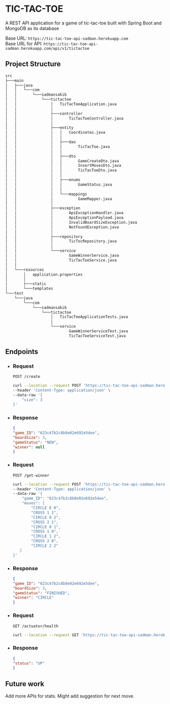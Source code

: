 # TIC-TAC-TOE

A REST API application for a game of tic-tac-toe built with Spring Boot and MongoDB as its database

Base URL: `https://tic-tac-toe-api-sadman.herokuapp.com` <br>
Base URL for API: `https://tic-tac-toe-api-sadman.herokuapp.com/api/v1/tictactoe`

## Project Structure

```bash
src
├───main
│   ├───java
│   │   └───com
│   │       └───sadmansakib
│   │           └───tictactoe
│   │               │   TicTacToeApplication.java
│   │               │
│   │               ├───controller
│   │               │       TicTacToeController.java
│   │               │
│   │               ├───entity
│   │               │   │   Coordinates.java
│   │               │   │
│   │               │   ├───dao
│   │               │   │       TicTacToe.java
│   │               │   │
│   │               │   ├───dto
│   │               │   │       GameCreateDto.java
│   │               │   │       InsertMovesDto.java
│   │               │   │       TicTacToeDto.java
│   │               │   │
│   │               │   ├───enums
│   │               │   │       GameStatus.java
│   │               │   │
│   │               │   └───mappings
│   │               │           GameMapper.java
│   │               │
│   │               ├───exception
│   │               │       ApiExceptionHandler.java
│   │               │       ApiExceptionPayload.java
│   │               │       InvalidBoardSizeException.java
│   │               │       NotFoundException.java
│   │               │
│   │               ├───repository
│   │               │       TicTocRepository.java
│   │               │
│   │               └───service
│   │                       GameWinnerService.java
│   │                       TicTacToeService.java
│   │
│   └───resources
│       │   application.properties
│       │
│       ├───static
│       └───templates
└───test
    └───java
        └───com
            └───sadmansakib
                └───tictactoe
                    │   TicTacToeApplicationTests.java
                    │
                    └───service
                            GameWinnerServiceTest.java
                            TicTacToeServiceTest.java
```

## Endpoints

- ### Request
    `POST /create`
    ```bash
    curl --location --request POST 'https://tic-tac-toe-api-sadman.herokuapp.com/api/v1/tictactoe/create' \
    --header 'Content-Type: application/json' \
    --data-raw '{
        "size": 3
    }'
    ```
  
- ### Response
    ```json 
  {
    "game_ID": "623c47b2c8b8e02e692e5dee",
    "boardSize": 3,
    "gameStatus": "NEW",
    "winner": null
  }
  ```

- ### Request
  `POST /get-winner`
    ```bash
    curl --location --request POST 'https://tic-tac-toe-api-sadman.herokuapp.com/api/v1/tictactoe/get-winner' \
    --header 'Content-Type: application/json' \
    --data-raw '{
        "game_ID": "623c47b2c8b8e02e692e5dee",
        "moves": [
            "CIRCLE 0 0",
            "CROSS 1 1",
            "CIRCLE 0 2",
            "CROSS 2 1",
            "CIRCLE 0 1",
            "CROSS 1 0",
            "CIRCLE 1 2",
            "CROSS 2 0",
            "CIRCLE 2 2"
       ]
    }'
    ```

- ### Response
    ```json 
  {
    "game_ID": "623c47b2c8b8e02e692e5dee",
    "boardSize": 3,
    "gameStatus": "FINISHED",
    "winner": "CIRCLE"
  }
  ```

- ### Request
  `GET /actuator/health`
    ```bash
    curl --location --request GET 'https://tic-tac-toe-api-sadman.herokuapp.com/actuator/health'
    ```

- ### Response
    ```json 
  {
    "status": "UP"
  }
  ```

## Future work

Add more APIs for stats. Might add suggestion for next move.